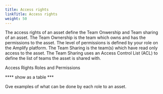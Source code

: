 ```yaml
---
title: Access rights
linkTitle: Access rights
weight: 50
---
```


The access rights of an asset define the Team Onwership and Team sharing of an asset.
The Team Ownership is the team which owns and has the permissions to the asset.   The level of permissions is defined by your role on the Amplify platform.
The Team Sharing is the team(s) which have read only access to the asset.  The Team Sharing uses an Access Control List (ACL) to define the list of teams the asset is shared with. 

Access Rights Roles and Permissions

**** show as a table ***

Gve examples of what can be done by each role to an asset.
